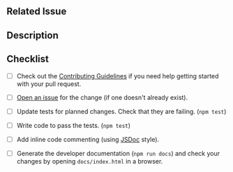 ## Related Issue
<!-- This project only accepts pull requests related to open issues. -->
<!-- Please open an issue for this change if one does not already exist. -->

## Description
<!-- In 1-3 sentences, provide an overview of what changes were made and why. -->

## Checklist

- [ ] Check out the [Contributing Guidelines][contributing] if you need help getting started with your pull request.

- [ ] [Open an issue][issues] for the change (if one doesn't already exist).

- [ ] Update tests for planned changes. Check that they are failing. (`npm test`)

- [ ] Write code to pass the tests. (`npm test`)

- [ ] Add inline code commenting (using [JSDoc][JSDoc] style).

- [ ] Generate the developer documentation (`npm run docs`) and check your changes by opening `docs/index.html` in a browser.

[contributing]: https://github.com/digitallinguistics/javascript/blob/master/.github/CONTRIBUTING.md
[issues]:       https://github.com/digitallinguistics/javascript/issues
[JSDoc]:        https://jsdoc.app/
